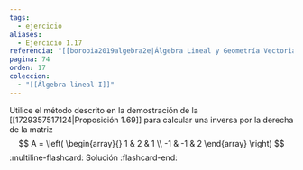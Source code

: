 ```yaml
---
tags:
  - ejercicio
aliases:
  - Ejercicio 1.17
referencia: "[[borobia2019algebra2e|Álgebra Lineal y Geometría Vectorial (2a ed)]]"
pagina: 74
orden: 17
coleccion:
  - "[[Álgebra lineal I]]"
---
```

Utilice el método descrito en la demostración de la [[1729357517124|Proposición 1.69]] para calcular una inversa por la derecha de la matriz
$$
A =
\left(
\begin{array}{}
1  & 2  & 1 \\
-1 & -1 & 2
\end{array}
\right)
$$
:multiline-flashcard:
Solución
:flashcard-end:
